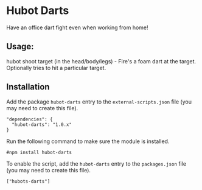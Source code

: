 # Hubot Darts

Have an office dart fight even when working from home!

## Usage:

hubot shoot target (in the head/body/legs) - Fire's a foam dart at the target.
Optionally tries to hit a particular target.

## Installation

Add the package `hubot-darts` entry to the `external-scripts.json` file
(you may need to create this file).

    "dependencies": {
      "hubot-darts": "1.0.x"
    }

Run the following command to make sure the module is installed.

    #npm install hubot-darts

To enable the script, add the `hubot-darts` entry to the `packages.json`
file (you may need to create this file).

    ["hubots-darts"]
